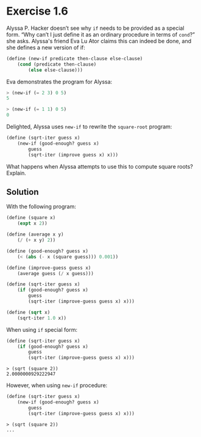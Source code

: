 # Exercise 1.6

Alyssa P. Hacker doesn’t see why `if` needs to be provided as a special form. “Why can’t I just define it as an ordinary procedure in terms of `cond`?” she asks. Alyssa's friend Eva Lu Ator claims this can indeed be done, and she
defines a new version of if:

```scheme
(define (new-if predicate then-clause else-clause)
    (cond (predicate then-clause)
        (else else-clause)))
```

Eva demonstrates the program for Alyssa:

```scheme
> (new-if (= 2 3) 0 5)
5
```

```scheme
> (new-if (= 1 1) 0 5)
0
```

Delighted, Alyssa uses `new-if` to rewrite the `square-root` program:

```scheme
(define (sqrt-iter guess x)
    (new-if (good-enough? guess x)
        guess
        (sqrt-iter (improve guess x) x)))
```

What happens when Alyssa attempts to use this to compute
square roots? Explain.

## Solution

With the following program:

```scheme
(define (square x)
    (expt x 2))

(define (average x y)
    (/ (+ x y) 2))

(define (good-enough? guess x)
    (< (abs (- x (square guess))) 0.001))

(define (improve-guess guess x)
    (average guess (/ x guess)))

(define (sqrt-iter guess x)
    (if (good-enough? guess x)
        guess
        (sqrt-iter (improve-guess guess x) x)))

(define (sqrt x)
    (sqrt-iter 1.0 x))
```

When using `if` special form:

```scheme
(define (sqrt-iter guess x)
    (if (good-enough? guess x)
        guess
        (sqrt-iter (improve-guess guess x) x)))
```

```
> (sqrt (square 2))
2.0000000929222947
```

However, when using `new-if` procedure:

```scheme
(define (sqrt-iter guess x)
    (new-if (good-enough? guess x)
        guess
        (sqrt-iter (improve-guess guess x) x)))
```

```
> (sqrt (square 2))
...
```
